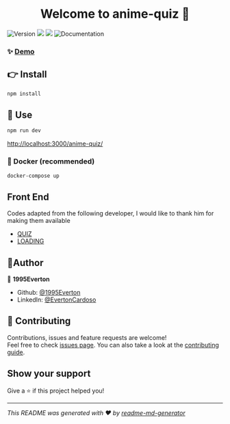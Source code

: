 <h1 align="center">Welcome to anime-quiz 👋</h1>
<p align="left">
  <img alt="Version" src="https://img.shields.io/badge/version-1.0.0-blue.svg?cacheSeconds=2592000" />
  <img src="https://img.shields.io/badge/node->=9.0.0-blue.svg?cacheSeconds=2592000" />
  <img src="https://img.shields.io/badge/npm->=5.0.0-blue.svg?cacheSeconds=2592000" />
    <img alt="Documentation" src="https://img.shields.io/badge/documentation-yes-brightgreen.svg" />
  </a>
</p>

### ✨ [Demo](https://1995everton.github.io/anime-quiz/)

## 👉 Install

```sh
npm install
```
## 🚀 Use
```sh
npm run dev
```
[http://localhost:3000/anime-quiz/](http://localhost:3000/anime-quiz/)

### 🐳 Docker (recommended)
```sh
docker-compose up
```

## Front End

Codes adapted from the following developer, I would like to thank him for making them available

* [QUIZ](https://codepen.io/jcoulterdesign/pen/NeOQzX)
* [LOADING](https://codepen.io/rafaelavlucas/pen/wbrdez)

## 🧔Author

👤 **1995Everton**

* Github: [@1995Everton](https://github.com/1995Everton)
* LinkedIn: [@EvertonCardoso](https://www.linkedin.com/in/everton-cardoso-a33556173/)

## 🤝 Contributing

Contributions, issues and feature requests are welcome! <br />Feel free to check [issues page](https://github.com/1995Everton/anime-quiz/issues). You can also take a look at the [contributing guide](https://github.com/1995Everton/anime-quiz/blob/master/CONTRIBUTING.md).

## Show your support

Give a ⭐️ if this project helped you!

***
_This README was generated with ❤️ by [readme-md-generator](https://github.com/kefranabg/readme-md-generator)_
